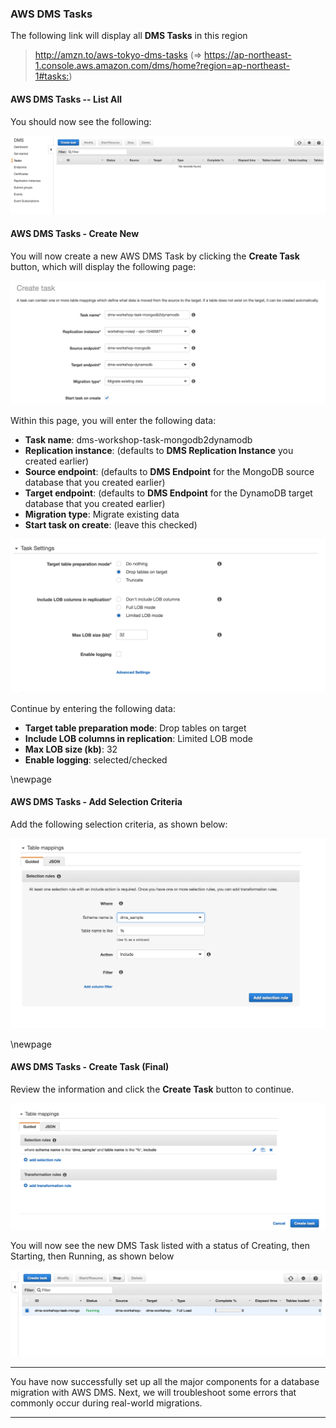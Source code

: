 ### AWS DMS Tasks

The following link will display all **DMS Tasks** in this region

> <http://amzn.to/aws-tokyo-dms-tasks>
(=> <https://ap-northeast-1.console.aws.amazon.com/dms/home?region=ap-northeast-1#tasks:>)

#### AWS DMS Tasks -- List All

You should now see the following:

![AWS DMS Tasks - List Tasks](images/step/aws_dms_tasks/list-tasks.png)

#### AWS DMS Tasks - Create New

You will now create a new AWS DMS Task by clicking the **Create Task** button, which will display the following page:

![AWS DMS Tasks - Create Task (Detail)](images/step/aws_dms_tasks/create-task-1.png)

Within this page, you will enter the following data:

- **Task name**: dms-workshop-task-mongodb2dynamodb
- **Replication instance**: (defaults to **DMS Replication Instance** you created earlier)
- **Source endpoint**: (defaults to **DMS Endpoint** for the MongoDB source database that you created earlier)
- **Target endpoint**: (defaults to **DMS Endpoint** for the DynamoDB target database that you created earlier)
- **Migration type**: Migrate existing data
- **Start task on create**: (leave this checked)

![AWS DMS Tasks - Create Task (Continued)](images/step/aws_dms_tasks/create-task-2.png)

Continue by entering the following data:

- **Target table preparation mode**: Drop tables on target
- **Include LOB columns in replication**: Limited LOB mode
- **Max LOB size (kb)**: 32
- **Enable logging**: selected/checked

\newpage

#### AWS DMS Tasks - Add Selection Criteria

Add the following selection criteria, as shown below:

![AWS DMS Tasks - Add Selection Criteria](images/step/aws_dms_tasks/create-task-5.png)

\newpage

#### AWS DMS Tasks - Create Task (Final)

Review the information and click the **Create Task** button to continue.

![AWS DMS Tasks - Create Task (Final)](images/step/aws_dms_tasks/create-task-6.png)

You will now see the new DMS Task listed with a status of Creating, then Starting, then Running, as shown below

![AWS DMS Tasks - List Tasks (Updated)](images/step/aws_dms_tasks/list-tasks-status-starting.png)

---

You have now successfully set up all the major components for a database migration with AWS DMS. Next, we will troubleshoot some errors that commonly occur during real-world migrations.

---